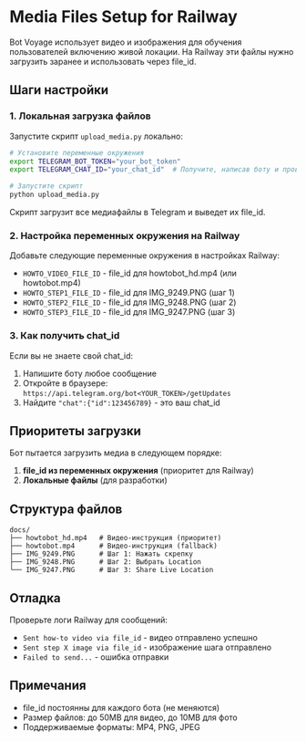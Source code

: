 # Media Files Setup for Railway

Bot Voyage использует видео и изображения для обучения пользователей включению живой локации. На Railway эти файлы нужно загрузить заранее и использовать через file_id.

## Шаги настройки

### 1. Локальная загрузка файлов

Запустите скрипт `upload_media.py` локально:

```bash
# Установите переменные окружения
export TELEGRAM_BOT_TOKEN="your_bot_token"
export TELEGRAM_CHAT_ID="your_chat_id"  # Получите, написав боту и проверив getUpdates

# Запустите скрипт
python upload_media.py
```

Скрипт загрузит все медиафайлы в Telegram и выведет их file_id.

### 2. Настройка переменных окружения на Railway

Добавьте следующие переменные окружения в настройках Railway:

- `HOWTO_VIDEO_FILE_ID` - file_id для howtobot_hd.mp4 (или howtobot.mp4)
- `HOWTO_STEP1_FILE_ID` - file_id для IMG_9249.PNG (шаг 1)
- `HOWTO_STEP2_FILE_ID` - file_id для IMG_9248.PNG (шаг 2)
- `HOWTO_STEP3_FILE_ID` - file_id для IMG_9247.PNG (шаг 3)

### 3. Как получить chat_id

Если вы не знаете свой chat_id:

1. Напишите боту любое сообщение
2. Откройте в браузере: `https://api.telegram.org/bot<YOUR_TOKEN>/getUpdates`
3. Найдите `"chat":{"id":123456789}` - это ваш chat_id

## Приоритеты загрузки

Бот пытается загрузить медиа в следующем порядке:

1. **file_id из переменных окружения** (приоритет для Railway)
2. **Локальные файлы** (для разработки)

## Структура файлов

```
docs/
├── howtobot_hd.mp4   # Видео-инструкция (приоритет)
├── howtobot.mp4      # Видео-инструкция (fallback)
├── IMG_9249.PNG      # Шаг 1: Нажать скрепку
├── IMG_9248.PNG      # Шаг 2: Выбрать Location
└── IMG_9247.PNG      # Шаг 3: Share Live Location
```

## Отладка

Проверьте логи Railway для сообщений:
- `Sent how-to video via file_id` - видео отправлено успешно
- `Sent step X image via file_id` - изображение шага отправлено
- `Failed to send...` - ошибка отправки

## Примечания

- file_id постоянны для каждого бота (не меняются)
- Размер файлов: до 50MB для видео, до 10MB для фото
- Поддерживаемые форматы: MP4, PNG, JPEG
